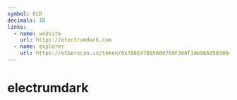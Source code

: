 ```yaml
---
symbol: ELD
decimals: 18
links:
  - name: website
    url: https://electrumdark.com
  - name: explorer
    url: https://etherscan.io/token/0x796E47B85A0d759F300f1de96A3583004235D4D8
---
```


# electrumdark
